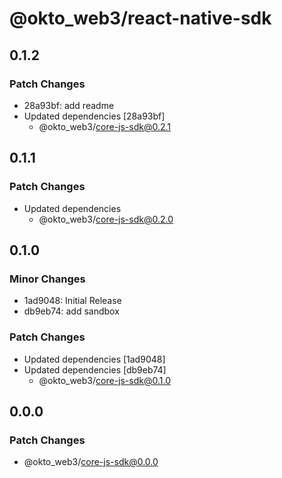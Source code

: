 # @okto_web3/react-native-sdk

## 0.1.2

### Patch Changes

- 28a93bf: add readme
- Updated dependencies [28a93bf]
  - @okto_web3/core-js-sdk@0.2.1

## 0.1.1

### Patch Changes

- Updated dependencies
  - @okto_web3/core-js-sdk@0.2.0

## 0.1.0

### Minor Changes

- 1ad9048: Initial Release
- db9eb74: add sandbox

### Patch Changes

- Updated dependencies [1ad9048]
- Updated dependencies [db9eb74]
  - @okto_web3/core-js-sdk@0.1.0

## 0.0.0

### Patch Changes

- @okto_web3/core-js-sdk@0.0.0
